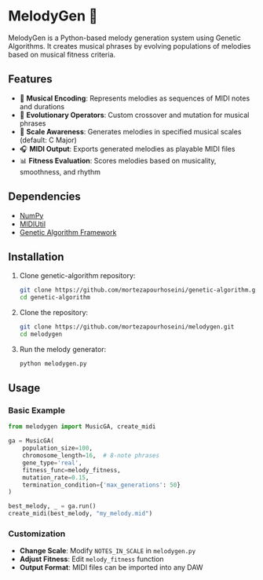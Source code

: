 # MelodyGen 🎵

MelodyGen is a Python-based melody generation system using Genetic Algorithms. It creates musical phrases by evolving populations of melodies based on musical fitness criteria.

## Features

- 🎼 **Musical Encoding**: Represents melodies as sequences of MIDI notes and durations
- 🧬 **Evolutionary Operators**: Custom crossover and mutation for musical phrases
- 🎹 **Scale Awareness**: Generates melodies in specified musical scales (default: C Major)
- 🎧 **MIDI Output**: Exports generated melodies as playable MIDI files
- 📊 **Fitness Evaluation**: Scores melodies based on musicality, smoothness, and rhythm

## Dependencies

- [NumPy](https://numpy.org/)
- [MIDIUtil](https://midiutil.readthedocs.io/)
- [Genetic Algorithm Framework](https://github.com/mortezapourhoseini/genetic-algorithm)

## Installation


1. Clone genetic-algorithm repository:
   ```bash
   git clone https://github.com/mortezapourhoseini/genetic-algorithm.git
   cd genetic-algorithm
   ```
2. Clone the repository:
   ```bash
   git clone https://github.com/mortezapourhoseini/melodygen.git
   cd melodygen
   ```
   
3. Run the melody generator:
   ```bash
   python melodygen.py
   ```

## Usage

### Basic Example
```python
from melodygen import MusicGA, create_midi

ga = MusicGA(
    population_size=100,
    chromosome_length=16,  # 8-note phrases
    gene_type='real',
    fitness_func=melody_fitness,
    mutation_rate=0.15,
    termination_condition={'max_generations': 50}
)

best_melody, _ = ga.run()
create_midi(best_melody, "my_melody.mid")
```

### Customization
- **Change Scale**: Modify `NOTES_IN_SCALE` in `melodygen.py`
- **Adjust Fitness**: Edit `melody_fitness` function
- **Output Format**: MIDI files can be imported into any DAW



